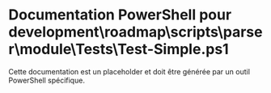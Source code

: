 # Documentation PowerShell pour development\roadmap\scripts\parser\module\Tests\Test-Simple.ps1

Cette documentation est un placeholder et doit être générée par un outil PowerShell spécifique.
